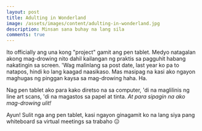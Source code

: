 ```yaml
---
layout: post
title: Adulting in Wonderland
image: /assets/images/content/adulting-in-wonderland.jpg
description: Minsan sana buhay na lang sila
comments: true
---
```


Ito officially ang una kong "project" gamit ang pen tablet. Medyo natagalan akong mag-drowing nito dahil kailangan ng praktis sa pagguhit habang nakatingin sa screen. 'Wag malinlang sa post date, last year ko pa to natapos, hindi ko lang kaagad naasikaso. Mas masipag na kasi ako ngayon maghugas ng pinggan kaysa sa mag-drowing haha. Ha.

Nag pen tablet ako para kako diretso na sa computer, 'di na maglilinis ng line art scans, 'di na magastos sa papel at tinta. _At para sipagin na ako mag-drowing ulit!_

Ayun! Sulit nga ang pen tablet, kasi ngayon ginagamit ko na lang siya pang whiteboard sa virtual meetings sa trabaho 😑